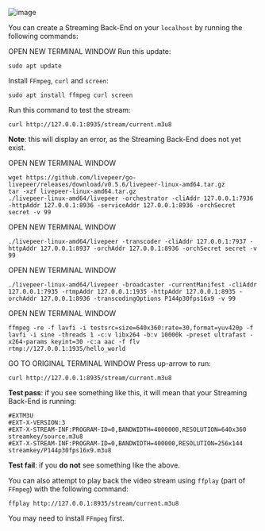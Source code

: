 ![image](https://user-images.githubusercontent.com/59374467/78892333-d40c3e80-7a86-11ea-8823-5b90dc9055e1.png)

You can create a Streaming Back-End on your `localhost` by running the following commands:

OPEN NEW TERMINAL WINDOW
Run this update:
```
sudo apt update
```
Install `FFmpeg`, `curl` and `screen`:
```
sudo apt install ffmpeg curl screen
```
Run this command to test the stream:
```
curl http://127.0.0.1:8935/stream/current.m3u8
```
**Note**: this will display an error, as the Streaming Back-End does not yet exist.

OPEN NEW TERMINAL WINDOW
```
wget https://github.com/livepeer/go-livepeer/releases/download/v0.5.6/livepeer-linux-amd64.tar.gz
tar -xzf livepeer-linux-amd64.tar.gz
./livepeer-linux-amd64/livepeer -orchestrator -cliAddr 127.0.0.1:7936 -httpAddr 127.0.0.1:8936 -serviceAddr 127.0.0.1:8936 -orchSecret secret -v 99
```
OPEN NEW TERMINAL WINDOW
```
./livepeer-linux-amd64/livepeer -transcoder -cliAddr 127.0.0.1:7937 -httpAddr 127.0.0.1:8937 -orchAddr 127.0.0.1:8936 -orchSecret secret -v 99
```
OPEN NEW TERMINAL WINDOW
```
./livepeer-linux-amd64/livepeer -broadcaster -currentManifest -cliAddr 127.0.0.1:7935 -rtmpAddr 127.0.0.1:1935 -httpAddr 127.0.0.1:8935 -orchAddr 127.0.0.1:8936 -transcodingOptions P144p30fps16x9 -v 99
```
OPEN NEW TERMINAL WINDOW
```
ffmpeg -re -f lavfi -i testsrc=size=640x360:rate=30,format=yuv420p -f lavfi -i sine -threads 1 -c:v libx264 -b:v 10000k -preset ultrafast -x264-params keyint=30 -c:a aac -f flv rtmp://127.0.0.1:1935/hello_world
```
GO TO ORIGINAL TERMINAL WINDOW
Press up-arrow to run:
```
curl http://127.0.0.1:8935/stream/current.m3u8
```

**Test pass**: if you see something like this, it will mean that your Streaming Back-End is running:
```
#EXTM3U
#EXT-X-VERSION:3
#EXT-X-STREAM-INF:PROGRAM-ID=0,BANDWIDTH=4000000,RESOLUTION=640x360
streamkey/source.m3u8
#EXT-X-STREAM-INF:PROGRAM-ID=0,BANDWIDTH=400000,RESOLUTION=256x144
streamkey/P144p30fps16x9.m3u8
```

**Test fail**: if you **do not** see something like the above.

You can also attempt to play back the video stream using `ffplay` (part of `FFmpeg`) with the following command:

```
ffplay http://127.0.0.1:8935/stream/current.m3u8
```

You may need to install `FFmpeg` first.
